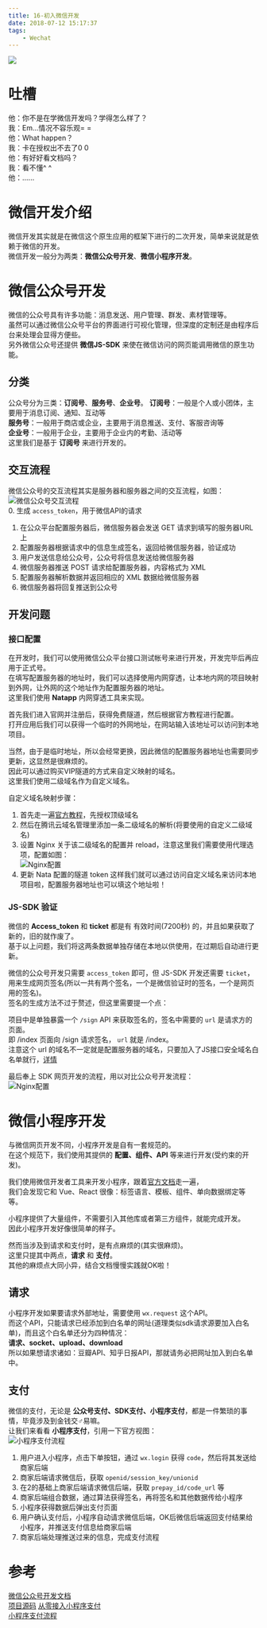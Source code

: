 ```yaml
---
title: 16-初入微信开发
date: 2018-07-12 15:17:37
tags:
    - Wechat
---
```

<img src="/images/index/16.png" />
<!--more-->

# 吐槽
他：你不是在学微信开发吗？学得怎么样了？  
我：Em...情况不容乐观= =  
他：What happen？  
我：卡在授权出不去了0 0  
他：有好好看文档吗？  
我：看不懂^ ^  
他：......  

# 微信开发介绍
微信开发其实就是在微信这个原生应用的框架下进行的二次开发，简单来说就是依赖于微信的开发。  
微信开发一般分为两类：**微信公众号开发**、**微信小程序开发**。  

# 微信公众号开发
微信的公众号具有许多功能：消息发送、用户管理、群发、素材管理等。  
虽然可以通过微信公众号平台的界面进行可视化管理，但深度的定制还是由程序后台来处理会显得方便些。  
另外微信公众号还提供 **微信JS-SDK** 来使在微信访问的网页能调用微信的原生功能。  

## 分类
公众号分为三类：**订阅号**、**服务号**、**企业号**。
**订阅号**：一般是个人或小团体，主要用于消息订阅、通知、互动等  
**服务号**：一般用于商店或企业，主要用于消息推送、支付、客服咨询等  
**企业号**：一般用于企业，主要用于企业内的考勤、活动等  
这里我们是基于 **订阅号** 来进行开发的。  

## 交互流程
微信公众号的交互流程其实是服务器和服务器之间的交互流程，如图：  
![微信公众号交互流程](/images/微信公众号交互流程.jpg)  
0. 生成 `access_token`，用于微信API的请求
1. 在公众平台配置服务器后，微信服务器会发送 GET 请求到填写的服务器URL上
2. 配置服务器根据请求中的信息生成签名，返回给微信服务器，验证成功
3. 用户发送信息给公众号，公众号将信息发送给微信服务器
4. 微信服务器推送 POST 请求给配置服务器，内容格式为 XML
5. 配置服务器解析数据并返回相应的 XML 数据给微信服务器
6. 微信服务器将回复推送到公众号

## 开发问题
### 接口配置
在开发时，我们可以使用微信公众平台接口测试帐号来进行开发，开发完毕后再应用于正式号。  
在填写配置服务器的地址时，我们可以选择使用内网穿透，让本地内网的项目映射到外网，让外网的这个地址作为配置服务器的地址。  
这里我们使用 **Natapp** 内网穿透工具来实现。  

首先我们进入官网并注册后，获得免费隧道，然后根据官方教程进行配置。  
打开应用后我们可以获得一个临时的外网地址，在网站输入该地址可以访问到本地项目。  

当然，由于是临时地址，所以会经常更换，因此微信的配置服务器地址也需要同步更新，这显然是很麻烦的。  
因此可以通过购买VIP隧道的方式来自定义映射的域名。  
这里我们使用二级域名作为自定义域名。  

自定义域名映射步骤：  
1. 首先走一遍[官方教程](https://natapp.cn/article/beian)，先授权顶级域名
2. 然后在腾讯云域名管理里添加一条二级域名的解析(将要使用的自定义二级域名)
3. 设置 Nginx 关于该二级域名的配置并 reload，注意这里我们需要使用代理选项，配置如图：  
    ![Nginx配置](/images/Nginx内网穿透配置.png)
4. 更新 Nata 配置的隧道 token
这样我们就可以通过访问自定义域名来访问本地项目啦，配置服务器地址也可以填这个地址啦！  

### JS-SDK 验证
微信的 **Access_token** 和 **ticket** 都是有 有效时间(7200秒) 的，并且如果获取了新的，旧的就作废了。  
基于以上问题，我们将这两条数据单独存储在本地以供使用，在过期后自动进行更新。  

微信的公众号开发只需要 `access_token` 即可，但 JS-SDK 开发还需要 `ticket`，用来生成网页签名(所以一共有两个签名，一个是微信验证时的签名，一个是网页用的签名)。  
签名的生成方法不过于赘述，但这里需要提一个点：  

项目中是单独暴露一个 `/sign` API 来获取签名的，签名中需要的 `url` 是请求方的页面。  
即 /index 页面向 /sign 请求签名， `url` 就是 /index。  
注意这个 url 的域名不一定就是配置服务器的域名，只要加入了JS接口安全域名白名单就行，[详情](https://mp.weixin.qq.com/wiki?t=resource/res_main&id=mp1421141115)

最后奉上 SDK 网页开发的流程，用以对比公众号开发流程：  
![Nginx配置](/images/微信JSSDK开发流程.jpg)

# 微信小程序开发
与微信网页开发不同，小程序开发是自有一套规范的。  
在这个规范下，我们使用其提供的 **配置、组件、API** 等来进行开发(受约束的开发)。

我们使用微信开发者工具来开发小程序，跟着[官方文档](https://developers.weixin.qq.com/miniprogram/dev/)走一遍，  
我们会发现它和 Vue、React 很像：标签语言、模板、组件、单向数据绑定等等。  

小程序提供了大量组件，不需要引入其他库或者第三方组件，就能完成开发。  
因此小程序开发好像很简单的样子。  

然而当涉及到请求和支付时，是有点麻烦的(其实很麻烦)。  
这里只提其中两点，**请求** 和 **支付**。  
其他的麻烦点大同小异，结合文档慢慢实践就OK啦！  

## 请求
小程序开发如果要请求外部地址，需要使用 `wx.request` 这个API。  
而这个API，只能请求已经添加到白名单的网址(道理类似sdk请求源要加入白名单)，而且这个白名单还分为四种情况：  
**请求、socket、upload、download**  
所以如果想请求诸如：豆瓣API、知乎日报API，那就请务必把网址加入到白名单中。  

## 支付
微信的支付，无论是 **公众号支付、SDK支付、小程序支付**，都是一件繁琐的事情，毕竟涉及到金钱交♂易嘛。  
让我们来看看 **小程序支付**，引用一下官方视图：  
![小程序支付流程](/images/小程序支付.jpg)
1. 用户进入小程序，点击下单按钮，通过 `wx.login` 获得 `code`，然后将其发送给商家后端
2. 商家后端请求微信后，获取 `openid/session_key/unionid`
3. 在2的基础上商家后端请求微信后端，获取 `prepay_id/code_url` 等
4. 商家后端组合数据，通过算法获得签名，再将签名和其他数据传给小程序
5. 小程序获得数据后弹出支付页面
6. 用户确认支付后，小程序自动请求微信后端，OK后微信后端返回支付结果给小程序，并推送支付信息给商家后端
7. 商家后端处理推送过来的信息，完成支付流程

# 参考
[微信公众号开发文档](https://mp.weixin.qq.com/wiki?t=resource/res_main&id=mp1445241432)  
[项目源码](https://github.com/KokoTa/Wechat-GZH)
[从零接入小程序支付](https://zhuanlan.zhihu.com/p/23594164)  
[小程序支付流程](https://pay.weixin.qq.com/wiki/doc/api/wxa/wxa_api.php?chapter=7_4&index=3)

